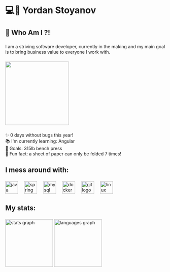 <h1 align="left">💻🍕 Yordan Stoyanov</h1>

###

<h2 align="left">🤔 Who Am I ?!</h2>

###

<p align="left">I am a striving software developer, currently in the making and my main goal is to bring business value to everyone I work with.</p>

###

<div align="left">
  <img height="200" src="https://i.imgflip.com/7o7fd5.gif"  />
</div>

###

<p align="left">✨ 0 days without bugs this year!<br>📚 I'm currently learning: Angular<br>🎯 Goals: 315lb bench press<br>🎲 Fun fact: a sheet of paper can only be folded 7 times!</p>

###

<h2 align="left">I mess around with:</h2>

###

<div align="left">
  <img src="https://cdn.jsdelivr.net/gh/devicons/devicon/icons/java/java-original.svg" height="40" alt="java logo"  />
  <img width="12" />
  <img src="https://cdn.jsdelivr.net/gh/devicons/devicon/icons/spring/spring-original.svg" height="40" alt="spring logo"  />
  <img width="12" />
  <img src="https://cdn.jsdelivr.net/gh/devicons/devicon/icons/mysql/mysql-original.svg" height="40" alt="mysql logo"  />
  <img width="12" />
  <img src="https://cdn.jsdelivr.net/gh/devicons/devicon/icons/docker/docker-original.svg" height="40" alt="docker logo"  />
  <img width="12" />
  <img src="https://cdn.jsdelivr.net/gh/devicons/devicon/icons/git/git-original.svg" height="40" alt="git logo"  />
  <img width="12" />
  <img src="https://cdn.jsdelivr.net/gh/devicons/devicon/icons/linux/linux-original.svg" height="40" alt="linux logo"  />
</div>

###

<h2 align="left">My stats:</h2>

###

<div align="left">
  <img src="https://github-readme-stats.vercel.app/api?username=yo-stoya&hide_title=false&hide_rank=false&show_icons=true&include_all_commits=true&count_private=true&disable_animations=false&theme=dracula&locale=en&hide_border=false&order=1&custom_title=Github" height="150" alt="stats graph"  />
  <img src="https://github-readme-stats.vercel.app/api/top-langs?username=yo-stoya&locale=en&hide_title=false&layout=compact&card_width=320&langs_count=5&theme=dracula&hide_border=false&order=2" height="150" alt="languages graph"  />
</div>

###
